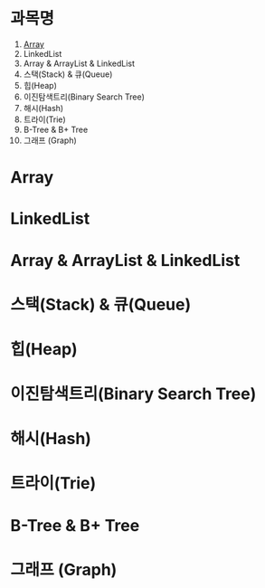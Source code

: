 # 과목명

1. [Array](#Array)
2. LinkedList
3. Array & ArrayList & LinkedList
4. 스택(Stack) & 큐(Queue)
5. 힙(Heap)
6. 이진탐색트리(Binary Search Tree)
7. 해시(Hash)
8. 트라이(Trie)
9. B-Tree & B+ Tree
10. 그래프 (Graph)

# Array

# LinkedList

# Array & ArrayList & LinkedList

# 스택(Stack) & 큐(Queue)

# 힙(Heap)

# 이진탐색트리(Binary Search Tree)

# 해시(Hash)

# 트라이(Trie)

# B-Tree & B+ Tree

# 그래프 (Graph)
